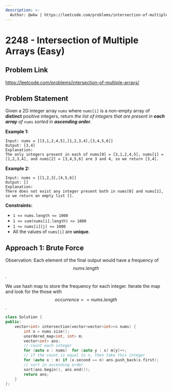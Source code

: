 ```yaml
---
description: >-
  Author: @wkw | https://leetcode.com/problems/intersection-of-multiple-arrays/
---
```


# 2248 - Intersection of Multiple Arrays (Easy)

## Problem Link

https://leetcode.com/problems/intersection-of-multiple-arrays/

## Problem Statement

Given a 2D integer array `nums` where `nums[i]` is a non-empty array of **distinct** positive integers, return _the list of integers that are present in **each array** of_ `nums` _sorted in **ascending order**_.

**Example 1:**

```
Input: nums = [[3,1,2,4,5],[1,2,3,4],[3,4,5,6]]
Output: [3,4]
Explanation:
The only integers present in each of nums[0] = [3,1,2,4,5], nums[1] = [1,2,3,4], and nums[2] = [3,4,5,6] are 3 and 4, so we return [3,4].
```

**Example 2:**

```
Input: nums = [[1,2,3],[4,5,6]]
Output: []
Explanation:
There does not exist any integer present both in nums[0] and nums[1], so we return an empty list [].
```

**Constraints:**

- `1 <= nums.length <= 1000`
- `1 <= sum(nums[i].length) <= 1000`
- `1 <= nums[i][j] <= 1000`
- All the values of `nums[i]` are **unique**.

## Approach 1: Brute Force

Observation: Each element of the final output would have a frequency of $$nums.length$$.

We use hash map to store the frequency for each integer. Iterate the map and look for the those with $$occurrence ==nums.length$$.

<SolutionAuthor name="@wkw"/>

```cpp
class Solution {
public:
    vector<int> intersection(vector<vector<int>>& nums) {
        int n = nums.size();
        unordered_map<int, int> m;
        vector<int> ans;
        // count each integer
        for (auto x : nums)  for (auto y : x) m[y]++;
        // if the count is equal to n, then take this integer
        for (auto x : m) if (x.second == n) ans.push_back(x.first);
        // sort in ascending order
        sort(ans.begin(), ans.end());
        return ans;
    }
};
```
